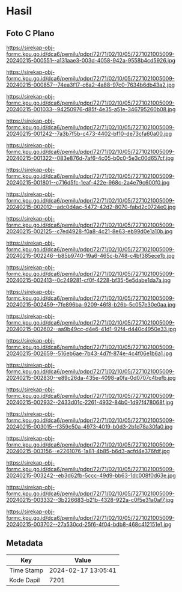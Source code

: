 # Hasil

## Foto C Plano

https://sirekap-obj-formc.kpu.go.id/dca6/pemilu/pdpr/72/71/02/10/05/7271021005009-20240215-000551--a131aae3-003d-4058-942a-9558b4cd5926.jpg

https://sirekap-obj-formc.kpu.go.id/dca6/pemilu/pdpr/72/71/02/10/05/7271021005009-20240215-000857--74ea3f17-c6a2-4a88-97c0-7634b6db43a2.jpg

https://sirekap-obj-formc.kpu.go.id/dca6/pemilu/pdpr/72/71/02/10/05/7271021005009-20240215-001033--94250976-d85f-4e35-a51e-346795260b08.jpg

https://sirekap-obj-formc.kpu.go.id/dca6/pemilu/pdpr/72/71/02/10/05/7271021005009-20240215-001242--7a3b7f5b-c473-4402-bf10-de73cfa60a00.jpg

https://sirekap-obj-formc.kpu.go.id/dca6/pemilu/pdpr/72/71/02/10/05/7271021005009-20240215-001322--083e876d-7af6-4c05-b0c0-5e3c00d657cf.jpg

https://sirekap-obj-formc.kpu.go.id/dca6/pemilu/pdpr/72/71/02/10/05/7271021005009-20240215-001801--c716d5fc-1eaf-422e-968c-2a4e79c600f0.jpg

https://sirekap-obj-formc.kpu.go.id/dca6/pemilu/pdpr/72/71/02/10/05/7271021005009-20240215-002012--adc0d4ac-5472-42d2-8070-fabd2c0724e0.jpg

https://sirekap-obj-formc.kpu.go.id/dca6/pemilu/pdpr/72/71/02/10/05/7271021005009-20240215-002125--c7ed4928-f0a8-4c21-8e63-eb99d0e1a10b.jpg

https://sirekap-obj-formc.kpu.go.id/dca6/pemilu/pdpr/72/71/02/10/05/7271021005009-20240215-002246--b85b9740-19a6-465c-b748-c4bf385ece1b.jpg

https://sirekap-obj-formc.kpu.go.id/dca6/pemilu/pdpr/72/71/02/10/05/7271021005009-20240215-002413--0c249281-cf0f-4228-bf35-5e5dabe1da7a.jpg

https://sirekap-obj-formc.kpu.go.id/dca6/pemilu/pdpr/72/71/02/10/05/7271021005009-20240215-002459--7fe896ba-9209-46f8-b26b-5c057e30e0aa.jpg

https://sirekap-obj-formc.kpu.go.id/dca6/pemilu/pdpr/72/71/02/10/05/7271021005009-20240215-002602--aa9b49cc-d4e6-41d1-92f4-d440c4950e33.jpg

https://sirekap-obj-formc.kpu.go.id/dca6/pemilu/pdpr/72/71/02/10/05/7271021005009-20240215-002659--516eb6ae-7b43-4d7f-874e-4c4f06e1b6a1.jpg

https://sirekap-obj-formc.kpu.go.id/dca6/pemilu/pdpr/72/71/02/10/05/7271021005009-20240215-002830--e89c26da-435e-4098-a0fa-0d0707c4befb.jpg

https://sirekap-obj-formc.kpu.go.id/dca6/pemilu/pdpr/72/71/02/10/05/7271021005009-20240215-002932--2433d01c-2261-4932-84b0-1d97f478068f.jpg

https://sirekap-obj-formc.kpu.go.id/dca6/pemilu/pdpr/72/71/02/10/05/7271021005009-20240215-003015--f359c50a-4973-4019-b0d3-2b1d78a30fa0.jpg

https://sirekap-obj-formc.kpu.go.id/dca6/pemilu/pdpr/72/71/02/10/05/7271021005009-20240215-003156--e2261076-1a81-4b85-b6d3-acfd4e376fdf.jpg

https://sirekap-obj-formc.kpu.go.id/dca6/pemilu/pdpr/72/71/02/10/05/7271021005009-20240215-003242--eb3d62fb-5ccc-49d9-bb63-1dc008f0d63e.jpg

https://sirekap-obj-formc.kpu.go.id/dca6/pemilu/pdpr/72/71/02/10/05/7271021005009-20240215-003332--3b226683-b21b-4328-922a-c0f5e31a0af7.jpg

https://sirekap-obj-formc.kpu.go.id/dca6/pemilu/pdpr/72/71/02/10/05/7271021005009-20240215-003702--27a530cd-25f6-4f04-bdb8-468c412151e1.jpg


## Metadata

| Key        | Value               |
| ---------- | ------------------- |
| Time Stamp | 2024-02-17 13:05:41 |
| Kode Dapil | 7201                |



